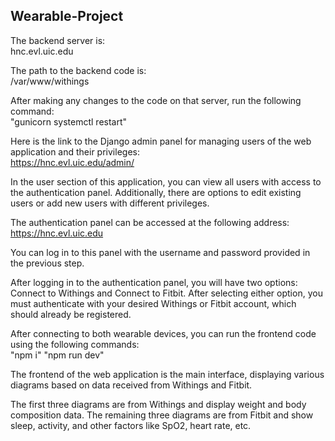 ## Wearable-Project
The backend server is:  
hnc.evl.uic.edu

The path to the backend code is:  
/var/www/withings

After making any changes to the code on that server, run the following command:  
"gunicorn systemctl restart"

Here is the link to the Django admin panel for managing users of the web application and their privileges:  
https://hnc.evl.uic.edu/admin/

In the user section of this application, you can view all users with access to the authentication panel. Additionally, there are options to edit existing users or add new users with different privileges.

The authentication panel can be accessed at the following address:  
https://hnc.evl.uic.edu

You can log in to this panel with the username and password provided in the previous step.

After logging in to the authentication panel, you will have two options: Connect to Withings and Connect to Fitbit. After selecting either option, you must authenticate with your desired Withings or Fitbit account, which should already be registered.

After connecting to both wearable devices, you can run the frontend code using the following commands:  
"npm i"
"npm run dev"

The frontend of the web application is the main interface, displaying various diagrams based on data received from Withings and Fitbit.

The first three diagrams are from Withings and display weight and body composition data. The remaining three diagrams are from Fitbit and show sleep, activity, and other factors like SpO2, heart rate, etc.
